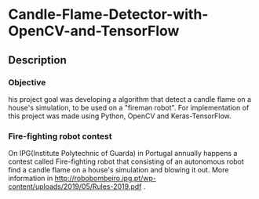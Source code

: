 # Candle-Flame-Detector-with-OpenCV-and-TensorFlow

## Description

### Objective 

his project goal was developing a algorithm that detect a candle flame on a house's simulation, to be used on a "fireman robot". For implementation of this project was made using Python, OpenCV and Keras-TensorFlow.

### Fire-fighting robot contest 

On IPG(Institute Polytechnic of Guarda) in Portugal annually happens a contest called Fire-fighting robot that consisting of an autonomous robot find a candle flame on a house's simulation and blowing it out. More information in http://robobombeiro.ipg.pt/wp-content/uploads/2019/05/Rules-2019.pdf .

